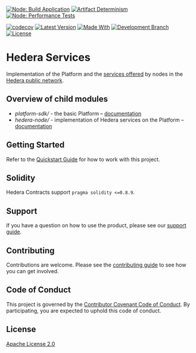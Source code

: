[![Node: Build Application](https://github.com/hashgraph/hedera-services/actions/workflows/node-flow-build-application.yaml/badge.svg)](https://github.com/hashgraph/hedera-services/actions/workflows/node-flow-build-application.yaml)
[![Artifact Determinism](https://github.com/hashgraph/hedera-services/actions/workflows/flow-artifact-determinism.yaml/badge.svg)](https://github.com/hashgraph/hedera-services/actions/workflows/flow-artifact-determinism.yaml)
[![Node: Performance Tests](https://github.com/hashgraph/hedera-services/actions/workflows/flow-node-performance-tests.yaml/badge.svg)](https://github.com/hashgraph/hedera-services/actions/workflows/flow-node-performance-tests.yaml)

[![codecov](https://codecov.io/gh/hashgraph/hedera-services/graph/badge.svg?token=ZPMV8C93DV)](https://codecov.io/gh/hashgraph/hedera-services)
[![Latest Version](https://img.shields.io/github/v/tag/hashgraph/hedera-services?sort=semver&label=version)](README.md)
[![Made With](https://img.shields.io/badge/made_with-java-blue)](https://github.com/hashgraph/hedera-services/)
[![Development Branch](https://img.shields.io/badge/docs-quickstart-green.svg)](docs/gradle-quickstart.md)
[![License](https://img.shields.io/badge/license-apache2-blue.svg)](LICENSE)

# Hedera Services

Implementation of the Platform and the [services offered](https://github.com/hashgraph/hedera-protobufs) by
nodes in the [Hedera public network](https://hedera.com).

## Overview of child modules
* _platform-sdk/_ - the basic Platform – [documentation](platform-sdk/docs/platformWiki.md)
* _hedera-node/_ - implementation of Hedera services on the Platform – [documentation](hedera-node/docs/)


## Getting Started

Refer to the [Quickstart Guide](docs/README.md) for how to work with this project.

## Solidity
Hedera Contracts support `pragma solidity <=0.8.9`.

## Support

If you have a question on how to use the product, please see our
[support guide](https://github.com/hashgraph/.github/blob/main/SUPPORT.md).

## Contributing

Contributions are welcome. Please see the [contributing guide](CONTRIBUTING.md) to see how you can get involved.

## Code of Conduct

This project is governed by the [Contributor Covenant Code of Conduct](https://github.com/hashgraph/.github/blob/main/CODE_OF_CONDUCT.md). By participating, you are
expected to uphold this code of conduct.

## License

[Apache License 2.0](LICENSE)

